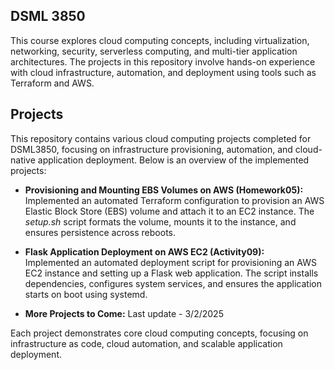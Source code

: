 ## **DSML 3850**

This course explores cloud computing concepts, including virtualization, networking, security, serverless computing, and multi-tier application architectures. The projects in this repository involve hands-on experience with cloud infrastructure, automation, and deployment using tools such as Terraform and AWS.

## **Projects**

This repository contains various cloud computing projects completed for DSML3850, focusing on infrastructure provisioning, automation, and cloud-native application deployment. Below is an overview of the implemented projects:

- **Provisioning and Mounting EBS Volumes on AWS (Homework05):**  
  Implemented an automated Terraform configuration to provision an AWS Elastic Block Store (EBS) volume and attach it to an EC2 instance. The *setup.sh* script formats the volume, mounts it to the instance, and ensures persistence across reboots.

- **Flask Application Deployment on AWS EC2 (Activity09):**  
  Implemented an automated deployment script for provisioning an AWS EC2 instance and setting up a Flask web application. The script installs dependencies, configures system services, and ensures the application starts on boot using systemd.

- **More Projects to Come:**
Last update - 3/2/2025
  
Each project demonstrates core cloud computing concepts, focusing on infrastructure as code, cloud automation, and scalable application deployment.
